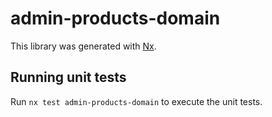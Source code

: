 # admin-products-domain

This library was generated with [Nx](https://nx.dev).

## Running unit tests

Run `nx test admin-products-domain` to execute the unit tests.
